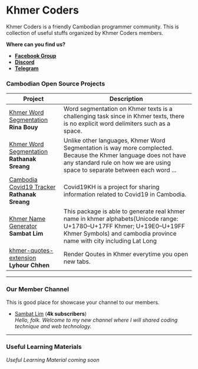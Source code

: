 # Khmer Coders

Khmer Coders is a friendly Cambodian programmer community. This is collection of useful stuffs organized by Khmer Coders members.

**Where can you find us?**
- [**Facebook Group**](https://www.facebook.com/groups/1104437376352783)
- [**Discord**](https://discordapp.com/invite/aebeNTE)
- [**Telegram**](https://t.me/KhmerCoders)

### Cambodian Open Source Projects

| Project<br /><img width=300/> | Description<br /><img width=300/> |
| --- | --- |
| [Khmer Word Segmentation](https://github.com/rinabuoy/KhmerNLP)<br/>**Rina Bouy** | Word segmentation on Khmer texts is a challenging task since in Khmer texts, there is no explicit word delimiters such as a space.
| [Khmer Word Segmentation](https://github.com/RathanakSreang/KhmerWordSegmentation)<br />**Rathanak Sreang** | Unlike other languages, Khmer Word Segmentation is way more complected. Because the Khmer language does not have any standard rule on how we are using space to separate between each word ... |
| [Cambodia Covid19 Tracker](https://github.com/RathanakSreang/cambodia-covid19-tracker)<br />**Rathanak Sreang** | Covid19KH is a project for sharing information related to Covid19 in Cambodia. |
| [Khmer Name Generator](https://github.com/sambatlim/khmer-name-generator)<br />**Sambat Lim** | This package is able to generate real khmer name in khmer alphabets(Unicode range: U+1780–U+17FF Khmer; U+19E0–U+19FF Khmer Symbols) and cambodia province name with city including Lat Long |
| [khmer-quotes-extension](https://github.com/LyhourChhen/khmer-quotes-extension)<br />**Lyhour Chhen** | Render Qoutes in Khmer everytime you open new tabs. |

----

### Our Member Channel

This is good place for showcase your channel to our members.

- [Sambat Lim](https://www.youtube.com/channel/UCs4y2CueccxT6ZmAAlZkBNQ) (**4k subscribers**)
<br />*Hello, folk. Welcome to my new channel where I will shared coding technique and web technology.*

---

### Useful Learning Materials
*Useful Learning Material coming soon*
